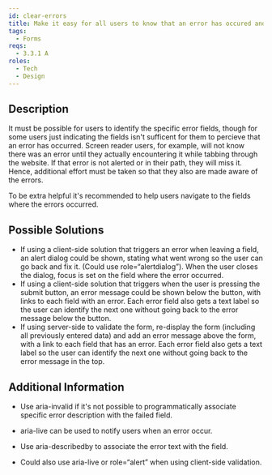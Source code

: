 ```yaml
---
id: clear-errors
title: Make it easy for all users to know that an error has occured and to identify it
tags:
  - Forms
reqs:
  - 3.3.1 A
roles:
  - Tech
  - Design
---
```


## Description

It must be possible for users to identify the specific error fields, though for some users just indicating the fields isn't sufficent for them to percieve that an error has occurred. Screen reader users, for example, will not know there was an error until they actually encountering it while tabbing through the website. If that error is not alerted or in their path, they will miss it. Hence, additional effort must be taken so that they also are made aware of the errors.

To be extra helpful it's recommended to help users navigate to the fields where the errors occurred.

## Possible Solutions

- If using a client-side solution that triggers an error when leaving a field, an alert dialog could be shown, stating what went wrong so the user can go back and fix it. (Could use role=“alertdialog”). When the user closes the dialog, focus is set on the field where the error occurred.
- If using a client-side solution that triggers when the user is pressing the submit button, an error message could be shown below the button, with links to each field with an error. Each error field also gets a text label so the user can identify the next one without going back to the error message below the button.
- If using server-side to validate the form, re-display the form (including all previously entered data) and add an error message above the form, with a link to each field that has an error. Each error field also gets a text label so the user can identify the next one without going back to the error message in the top.

## Additional Information

- Use aria-invalid if it's not possible to programmatically associate specific error description with the failed field.
- aria-live can be used to notify users when an error occur.

- Use aria-describedby to associate the error text with the field.
- Could also use aria-live or role=“alert” when using client-side validation.
